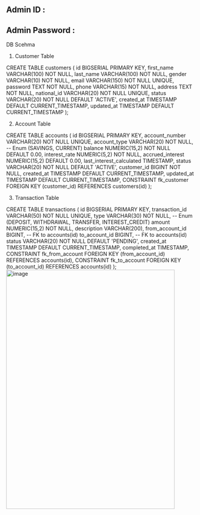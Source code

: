 ## Admin ID : 
## Admin Password :

DB Scehma 

1. Customer Table

CREATE TABLE customers (
    id BIGSERIAL PRIMARY KEY,
    first_name VARCHAR(100) NOT NULL,
    last_name VARCHAR(100) NOT NULL,
    gender VARCHAR(10) NOT NULL,
    email VARCHAR(150) NOT NULL UNIQUE,
    password TEXT NOT NULL,
    phone VARCHAR(15) NOT NULL,
    address TEXT NOT NULL,
    national_id VARCHAR(20) NOT NULL UNIQUE,
    status VARCHAR(20) NOT NULL DEFAULT 'ACTIVE', 
    created_at TIMESTAMP DEFAULT CURRENT_TIMESTAMP,
    updated_at TIMESTAMP DEFAULT CURRENT_TIMESTAMP
);

2. Account Table

CREATE TABLE accounts (
    id BIGSERIAL PRIMARY KEY,
    account_number VARCHAR(20) NOT NULL UNIQUE,
    account_type VARCHAR(20) NOT NULL, -- Enum (SAVINGS, CURRENT)
    balance NUMERIC(15,2) NOT NULL DEFAULT 0.00,
    interest_rate NUMERIC(5,2) NOT NULL,
    accrued_interest NUMERIC(15,2) DEFAULT 0.00,
    last_interest_calculated TIMESTAMP,
    status VARCHAR(20) NOT NULL DEFAULT 'ACTIVE', 
    customer_id BIGINT NOT NULL, 
    created_at TIMESTAMP DEFAULT CURRENT_TIMESTAMP,
    updated_at TIMESTAMP DEFAULT CURRENT_TIMESTAMP,
    CONSTRAINT fk_customer FOREIGN KEY (customer_id) REFERENCES customers(id)
);

3. Transaction Table

CREATE TABLE transactions (
    id BIGSERIAL PRIMARY KEY,
    transaction_id VARCHAR(50) NOT NULL UNIQUE,
    type VARCHAR(30) NOT NULL, -- Enum (DEPOSIT, WITHDRAWAL, TRANSFER, INTEREST_CREDIT)
    amount NUMERIC(15,2) NOT NULL,
    description VARCHAR(200),
    from_account_id BIGINT, -- FK to accounts(id)
    to_account_id BIGINT,   -- FK to accounts(id)
    status VARCHAR(20) NOT NULL DEFAULT 'PENDING',
    created_at TIMESTAMP DEFAULT CURRENT_TIMESTAMP,
    completed_at TIMESTAMP,
    CONSTRAINT fk_from_account FOREIGN KEY (from_account_id) REFERENCES accounts(id),
    CONSTRAINT fk_to_account FOREIGN KEY (to_account_id) REFERENCES accounts(id)
);
  
<img width="451" height="640" alt="image" src="https://github.com/user-attachments/assets/689a6d52-b0a7-482d-8710-99f16cff3a55" />

